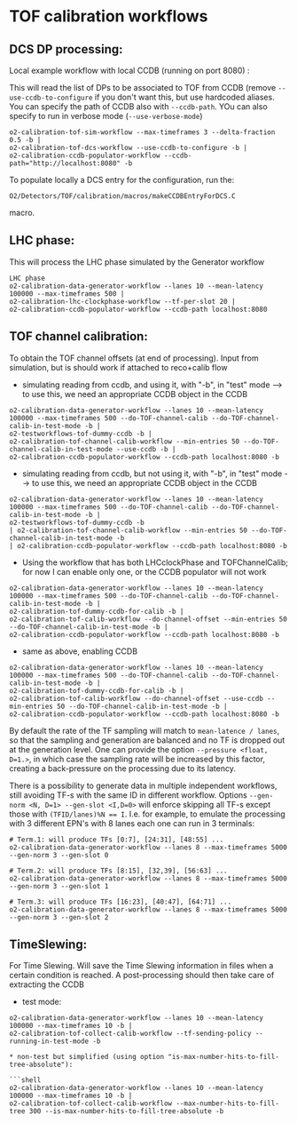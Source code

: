<!-- doxy
\page refDetectorsTOFtestWorkflow testWorkflow
/doxy -->

# TOF calibration workflows

## DCS DP processing:

Local example workflow with local CCDB (running on port 8080) :

This will read the list of DPs to be associated to TOF from CCDB (remove
`--use-ccdb-to-configure` if you don't want this, but use hardcoded
aliases. You can specify the path of CCDB also with `--ccdb-path`.
YOu can also specify to run in verbose mode (`--use-verbose-mode`)

```shell
o2-calibration-tof-sim-workflow --max-timeframes 3 --delta-fraction 0.5 -b |
o2-calibration-tof-dcs-workflow --use-ccdb-to-configure -b |
o2-calibration-ccdb-populator-workflow --ccdb-path="http://localhost:8080" -b
```
To populate locally a DCS entry for the configuration, run the:

`O2/Detectors/TOF/calibration/macros/makeCCDBEntryForDCS.C`

macro.


## LHC phase:

This will process the LHC phase simulated by the Generator workflow

```shell
LHC phase
o2-calibration-data-generator-workflow --lanes 10 --mean-latency 100000 --max-timeframes 500 |
o2-calibration-lhc-clockphase-workflow --tf-per-slot 20 |
o2-calibration-ccdb-populator-workflow --ccdb-path localhost:8080
```

## TOF channel calibration:

To obtain the TOF channel offsets (at end of processing). Input from simulation, but is should work if attached to reco+calib flow

* simulating reading from ccdb, and using it, with "-b", in "test" mode --> to use this, we need an appropriate CCDB object in the CCDB

```shell
o2-calibration-data-generator-workflow --lanes 10 --mean-latency 100000 --max-timeframes 500 --do-TOF-channel-calib --do-TOF-channel-calib-in-test-mode -b |
o2-testworkflows-tof-dummy-ccdb -b |
o2-calibration-tof-channel-calib-workflow --min-entries 50 --do-TOF-channel-calib-in-test-mode --use-ccdb -b |
o2-calibration-ccdb-populator-workflow --ccdb-path localhost:8080 -b
```

* simulating reading from ccdb, but not using it, with "-b", in "test" mode --> to use this, we need an appropriate CCDB object in the CCDB

```
o2-calibration-data-generator-workflow --lanes 10 --mean-latency 100000 --max-timeframes 500 --do-TOF-channel-calib --do-TOF-channel-calib-in-test-mode -b |
o2-testworkflows-tof-dummy-ccdb -b
| o2-calibration-tof-channel-calib-workflow --min-entries 50 --do-TOF-channel-calib-in-test-mode -b
| o2-calibration-ccdb-populator-workflow --ccdb-path localhost:8080 -b
```

* Using the workflow that has both LHCclockPhase and TOFChannelCalib; for now I can enable only one, or the CCDB populator will not work

```shell
o2-calibration-data-generator-workflow --lanes 10 --mean-latency 100000 --max-timeframes 500 --do-TOF-channel-calib --do-TOF-channel-calib-in-test-mode -b |
o2-calibration-tof-dummy-ccdb-for-calib -b |
o2-calibration-tof-calib-workflow --do-channel-offset --min-entries 50 --do-TOF-channel-calib-in-test-mode -b |
o2-calibration-ccdb-populator-workflow --ccdb-path localhost:8080 -b
```
* same as above, enabling CCDB

```shell
o2-calibration-data-generator-workflow --lanes 10 --mean-latency 100000 --max-timeframes 500 --do-TOF-channel-calib --do-TOF-channel-calib-in-test-mode -b |
o2-calibration-tof-dummy-ccdb-for-calib -b |
o2-calibration-tof-calib-workflow --do-channel-offset --use-ccdb --min-entries 50 --do-TOF-channel-calib-in-test-mode -b |
o2-calibration-ccdb-populator-workflow --ccdb-path localhost:8080 -b
```

By default the rate of the TF sampling will match to `mean-latence / lanes`, so that the sampling and generation are balanced and no TF is dropped out at the generation level.
One can provide the option `--pressure <float, D=1.>`, in which case the sampling rate will be increased by this factor, creating a back-pressure on the processing due to its latency.

There is a possibility to generate data in multiple independent workflows, still avoiding TF-s with the same ID in different workflow. Options `--gen-norm <N, D=1> --gen-slot <I,D=0>` will
enforce skipping all TF-s except those with ``(TFID/lanes)%N == I``. I.e. for example, to emulate the processing with 3 different EPN's with 8 lanes each one can run in 3 terminals:

```shell
# Term.1: will produce TFs [0:7], [24:31], [48:55] ...
o2-calibration-data-generator-workflow --lanes 8 --max-timeframes 5000 --gen-norm 3 --gen-slot 0

# Term.2: will produce TFs [8:15], [32,39], [56:63] ...
o2-calibration-data-generator-workflow --lanes 8 --max-timeframes 5000 --gen-norm 3 --gen-slot 1

# Term.3: will produce TFs [16:23], [40:47], [64:71] ...
o2-calibration-data-generator-workflow --lanes 8 --max-timeframes 5000 --gen-norm 3 --gen-slot 2
```

## TimeSlewing:

For Time Slewing. Will save the Time Slewing information in files when a certain condition is reached. A post-processing
should then take care of extracting the CCDB

* test mode:

``` shell
o2-calibration-data-generator-workflow --lanes 10 --mean-latency 100000 --max-timeframes 10 -b |
o2-calibration-tof-collect-calib-workflow --tf-sending-policy --running-in-test-mode -b

* non-test but simplified (using option "is-max-number-hits-to-fill-tree-absolute"):

```shell
o2-calibration-data-generator-workflow --lanes 10 --mean-latency 100000 --max-timeframes 10 -b |
o2-calibration-tof-collect-calib-workflow --max-number-hits-to-fill-tree 300 --is-max-number-hits-to-fill-tree-absolute -b
```
